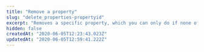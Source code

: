 ```yaml
---
title: "Remove a property"
slug: "delete_properties-propertyid"
excerpt: "Removes a specific property, which you can only do if none of\nits versions are currently active. Activating another\nproperty with the same set of hostnames automatically triggers\na deactivation on the targeted property. See\n[Create a new activation](#postpropertyactivations) for details.\nA successful DELETE results in a 200 response with the link to\nthe remaining properties for the given contract and group.\nAttempting to delete an active property results in a 500\nerror. Attempting to delete an unknown property results in a\n404 error."
hidden: false
createdAt: "2020-06-05T12:23:43.023Z"
updatedAt: "2020-06-05T12:59:41.222Z"
---
```


